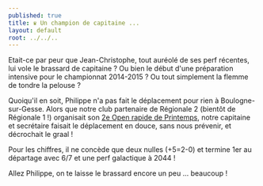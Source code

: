 ```yaml
---
published: true
title: ♛ Un champion de capitaine ...
layout: default
root: ../../..
---
```


Etait-ce par peur que Jean-Christophe, tout auréolé de ses perf récentes, lui vole le brassard de capitaine ? Ou bien le début d'une préparation intensive pour le championnat 2014-2015 ? Ou tout simplement la flemme de tondre la pelouse ? 

Quoiqu'il en soit, Philippe n'a pas fait le déplacement pour rien à Boulogne-sur-Gesse. Alors que notre club partenaire de Régionale 2 (bientôt de Régionale 1 !) organisait son [2e Open rapide de Printemps](http://www.echecs.asso.fr/FicheTournoi.aspx?Ref=30639), notre capitaine et secrétaire faisait le déplacement en douce, sans nous prévenir, et décrochait le graal !

Pour les chiffres, il ne concède que deux nulles (+5=2-0) et termine 1er au départage avec 6/7 et une perf galactique à 2044 !

Allez Philippe, on te laisse le brassard encore un peu ... beaucoup !